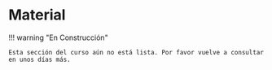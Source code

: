# Material

!!! warning "En Construcción"

    Esta sección del curso aún no está lista. Por favor vuelve a consultar en unos días más.